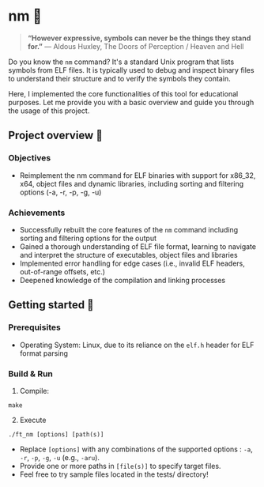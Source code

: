 
# nm 📐

> **“However expressive, symbols can never be the things they stand for.”**
> ― Aldous Huxley, The Doors of Perception / Heaven and Hell

Do you know the `nm` command? It's a standard Unix program that lists symbols from ELF files. It is typically used to debug and inspect binary files to understand their structure and to verify the symbols they contain.

Here, I implemented the core functionalities of this tool for educational purposes. Let me provide you with a basic overview and guide you through the usage of this project.

## Project overview 🔎

### Objectives
- Reimplement the nm command for ELF binaries with support for x86_32, x64, object files and dynamic libraries, including sorting and filtering options (-a, -r, -p, -g, -u)

### Achievements
- Successfully rebuilt the core features of the `nm` command including sorting and filtering options for the output
- Gained a thorough understanding of ELF file format, learning to navigate and interpret the structure of executables, object files and libraries
- Implemented error handling for edge cases (i.e., invalid ELF headers, out-of-range offsets, etc.)
- Deepened knowledge of the compilation and linking processes

## Getting started 🦾
### Prerequisites
- Operating System: Linux, due to its reliance on the `elf.h` header for ELF format parsing

### Build & Run
1. Compile:
```
make
```
2. Execute
```
./ft_nm [options] [path(s)]
```
- Replace `[options]` with any combinations of the supported options : `-a`, `-r`, `-p`, `-g`, `-u` (e.g., `-aru`).
- Provide one or more paths in `[file(s)]` to specify target files.
- Feel free to try sample files located in the tests/ directory!
